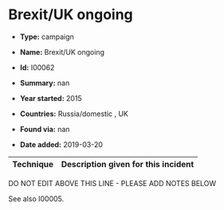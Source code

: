 # Brexit/UK ongoing

* **Type:** campaign

* **Name:** Brexit/UK ongoing

* **Id:** I00062

* **Summary:** nan

* **Year started:** 2015

* **Countries:** Russia/domestic , UK

* **Found via:** nan

* **Date added:** 2019-03-20
 

| Technique | Description given for this incident |
| --------- | ------------------------- |


DO NOT EDIT ABOVE THIS LINE - PLEASE ADD NOTES BELOW

See also I00005.